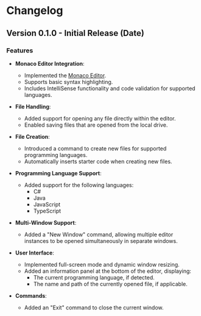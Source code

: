 ﻿# Changelog

## Version 0.1.0 - Initial Release (Date)

### Features
- **Monaco Editor Integration**:
  - Implemented the [Monaco Editor](https://microsoft.github.io/monaco-editor/).
  - Supports basic syntax highlighting.
  - Includes IntelliSense functionality and code validation for supported languages.

- **File Handling**:
  - Added support for opening any file directly within the editor.
  - Enabled saving files that are opened from the local drive.

- **File Creation**:
  - Introduced a command to create new files for supported programming languages.
  - Automatically inserts starter code when creating new files.

- **Programming Language Support**:
  - Added support for the following languages:
    - C#
    - Java
    - JavaScript
    - TypeScript

- **Multi-Window Support**:
  - Added a "New Window" command, allowing multiple editor instances to be opened simultaneously in separate windows.

- **User Interface**:
  - Implemented full-screen mode and dynamic window resizing.
  - Added an information panel at the bottom of the editor, displaying:
    - The current programming language, if detected.
    - The name and path of the currently opened file, if applicable.

- **Commands**:
  - Added an "Exit" command to close the current window.
